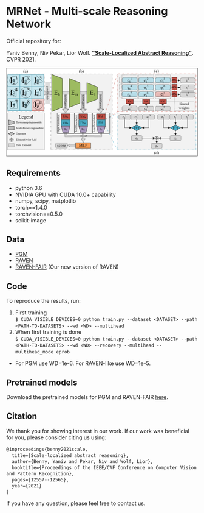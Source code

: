 # MRNet - Multi-scale Reasoning Network
Official repository for:

Yaniv Benny, Niv Pekar, Lior Wolf. [**"Scale-Localized Abstract Reasoning"**](https://openaccess.thecvf.com/content/CVPR2021/papers/Benny_Scale-Localized_Abstract_Reasoning_CVPR_2021_paper.pdf). CVPR 2021.

![architecture](images/architecture.png)


## Requirements
* python 3.6
* NVIDIA GPU with CUDA 10.0+ capability
* numpy, scipy, matplotlib
* torch==1.4.0
* torchvision==0.5.0
* scikit-image


## Data
* [PGM](https://github.com/deepmind/abstract-reasoning-matrices)
* [RAVEN](https://github.com/WellyZhang/RAVEN)
* [RAVEN-FAIR](https://github.com/yanivbenny/RAVEN_FAIR) (Our new version of RAVEN)


## Code
To reproduce the results, run:
1. First training \
`$ CUDA_VISIBLE_DEVICES=0 python train.py --dataset <DATASET> --path <PATH-TO-DATASETS> --wd <WD> --multihead`
2. When first training is done \
`$ CUDA_VISIBLE_DEVICES=0 python train.py --dataset <DATASET> --path <PATH-TO-DATASETS> --wd <WD> --recovery --multihead --multihead_mode eprob`
* For PGM use WD=1e-6. For RAVEN-like use WD=1e-5.

## Pretrained models 
Download the pretrained models for PGM and RAVEN-FAIR [here](https://drive.google.com/drive/folders/1ss1ZSSZ3SOH7O8vrqUw4jeAkxYuiYmTx?usp=sharing).

## Citation
We thank you for showing interest in our work. 
If our work was beneficial for you, please consider citing us using:

```
@inproceedings{benny2021scale,
  title={Scale-localized abstract reasoning},
  author={Benny, Yaniv and Pekar, Niv and Wolf, Lior},
  booktitle={Proceedings of the IEEE/CVF Conference on Computer Vision and Pattern Recognition},
  pages={12557--12565},
  year={2021}
}
```

If you have any question, please feel free to contact us.
